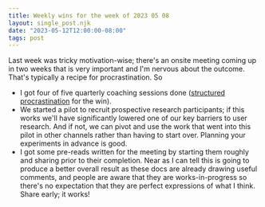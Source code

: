 ```yaml
---
title: Weekly wins for the week of 2023 05 08
layout: single_post.njk
date: "2023-05-12T12:00:00-08:00"
tags: post
---
```

Last week was tricky motivation-wise; there's an onsite meeting coming up in two weeks that is very important and I'm nervous about the outcome. That's typically a recipe for procrastination. So
- I got four of five quarterly coaching sessions done ([structured procrastination](https://structuredprocrastination.com) for the win).
- We started a pilot to recruit prospective research participants; if this works we'll have significantly lowered one of our key barriers to user research. And if not, we can pivot and use the work that went into this pilot in other channels rather than having to start over. Planning your experiments in advance is good.
- I got some pre-reads written for the meeting by starting them roughly and sharing prior to their completion. Near as I can tell this is going to produce a better overall result as these docs are already drawing useful comments, and people are aware that they are works-in-progress so there's no expectation that they are perfect expressions of what I think. Share early; it works!
